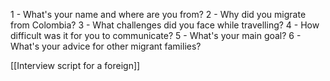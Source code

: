 1 - What's your name and where are you from?
2 - Why did you migrate from Colombia?
3 - What challenges did you face while travelling?
4 - How difficult was it for you to communicate?
5 - What's your main goal?
6 - What's your advice for other migrant families?

[[Interview script for a foreign]]

